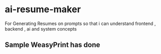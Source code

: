 # ai-resume-maker
For Generating Resumes on prompts so that i can understand frontend , backend , ai and system concepts

## Sample WeasyPrint has done 